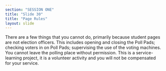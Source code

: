 ```yaml
---
section: "SESSION ONE"
title: "Slide 30"
title: "Page Rules"
layout: slide
---
```


There are a few things that you cannot do, primarily because student pages are not election officers.  This includes opening and closing the Poll Pads; checking voters in on Poll Pads; supervising the use of the voting machines.  You cannot leave the polling place without permission. This is a service-learning project, it is a volunteer activity and you will not be compensated for your service.
